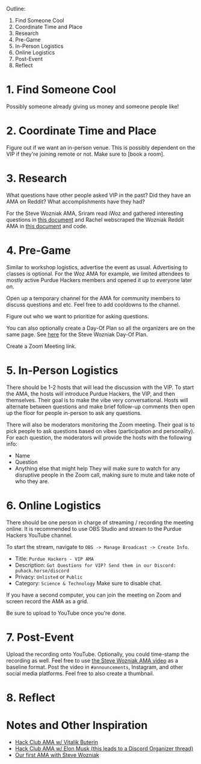 Outline:
1. Find Someone Cool
2. Coordinate Time and Place
3. Research
4. Pre-Game
5. In-Person Logistics
6. Online Logistics
7. Post-Event
8. Reflect
# 1. Find Someone Cool
Possibly someone already giving us money and someone people like!
# 2. Coordinate Time and Place
Figure out if we want an in-person venue. This is possibly dependent on the VIP if they're joining remote or not. Make sure to [book a room].
# 3. Research
What questions have other people asked VIP in the past? Did they have an AMA on Reddit? What accomplishments have they had?

For the Steve Wozniak AMA, Sriram read iWoz and gathered interesting questions in [this document](https://docs.google.com/document/d/19i5JdZ4o4JJj1YO1ihXYg8-N9SCgImD8M2JCoidqsbI/edit?usp=sharing) and Rachel webscraped the Wozniak Reddit AMA in [this document](https://docs.google.com/document/d/1_lGt5YeFHK4uUsN5qLUb-qnP_A-zZLdLJg15XL0m8DU/edit#heading=h.28py2jfxe2au) and code.
# 4. Pre-Game
Similar to workshop logistics, advertise the event as usual. Advertising to classes is optional. For the Woz AMA for example, we limited attendees to mostly active Purdue Hackers members and opened it up to everyone later on.

Open up a temporary channel for the AMA for community members to discuss questions and etc. Feel free to add cooldowns to the channel.

Figure out who we want to prioritize for asking questions.

You can also optionally create a Day-Of Plan so all the organizers are on the same page. See [here](https://docs.google.com/document/d/1sTP2LHqpo0pL33XVSDuZ9TShoR4_M6KUsCu7h78ZLwE/edit) for the Steve Wozniak Day-Of Plan.

Create a Zoom Meeting link. 
# 5. In-Person Logistics
There should be 1-2 hosts that will lead the discussion with the VIP. To start the AMA, the hosts will introduce Purdue Hackers, the VIP, and then themselves. Their goal is to make the vibe very conversational. Hosts will alternate between questions and make brief follow-up comments then open up the floor for people in-person to ask any questions.

There will also be moderators monitoring the Zoom meeting. Their goal is to pick people to ask questions based on vibes (participation and personality). For each question, the moderators will provide the hosts with the following info:
- Name
- Question
- Anything else that might help
They will make sure to watch for any disruptive people in the Zoom call, making sure to mute and take note of who they are.
# 6. Online Logistics
There should be one person in charge of streaming / recording the meeting online. It is recommended to use OBS Studio and stream to the Purdue Hackers YouTube channel.

To start the stream, navigate to `OBS -> Manage Broadcast -> Create Info`.
- Title: `Purdue Hackers - VIP AMA`
- Description: `Got Questions for VIP? Send them in our Discord: puhack.horse/discord`
- Privacy: `Unlisted` or `Public`
- Category: `Science & Technology`
Make sure to disable chat.

If you have a second computer, you can join the meeting on Zoom and screen record the AMA as a grid.

Be sure to upload to YouTube once you're done.
# 7. Post-Event
Upload the recording onto YouTube. Optionally, you could time-stamp the recording as well. Feel free to use [the Steve Wozniak AMA video](https://youtu.be/25RlBawQEb4?si=fkvNeWWLERl-VK8i) as a baseline format. Post the video in `#announcements`, Instagram, and other social media platforms. Feel free to also create a thumbnail.
# 8. Reflect
# Notes and Other Inspiration
- [Hack Club AMA w/ Vitalik Buterin](https://www.youtube.com/watch?v=E9NNUI-arfY)
- [Hack Club AMA w/ Elon Musk (this leads to a Discord Organizer thread)](https://discord.com/channels/772576325897945119/1232342673608937576/1232344017082126429)
- [Our first AMA with Steve Wozniak](https://youtu.be/25RlBawQEb4?si=fkvNeWWLERl-VK8i)